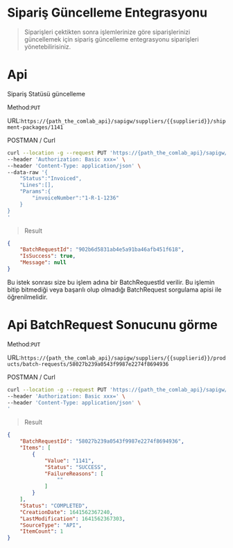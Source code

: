 # Sipariş Güncelleme Entegrasyonu

> Siparişleri çektikten sonra işlemlerinize göre siparişlerinizi güncellemek için sipariş güncelleme entegrasyonu siparişleri yönetebilirisiniz.

# Api

Sipariş Statüsü güncelleme

Method:`PUT`

URL:`https://{path_the_comlab_api}/sapigw/suppliers/{{supplierid}}/shipment-packages/1141`


POSTMAN / Curl
```sh
curl --location -g --request PUT 'https://{path_the_comlab_api}/sapigw/suppliers/{{supplierid}}/shipment-packages/1141' \
--header 'Authorization: Basic xxx=' \
--header 'Content-Type: application/json' \
--data-raw '{
    "Status":"Invoiced",
    "Lines":[],
    "Params":{
        "invoiceNumber":"1-R-1-1236"
    }
}
'
```
> Result
```json
{
    "BatchRequestId": "902b6d5831ab4e5a91ba46afb451f618",
    "IsSuccess": true,
    "Message": null
}
```

Bu istek sonrası size bu işlem adına bir BatchRequestId verilir. Bu işlemin bitip bitmediği veya başarılı olup olmadığı BatchRequest sorgulama apisi ile öğrenilmelidir.

# Api BatchRequest Sonucunu görme

Method:`PUT`

URL:`https://{path_the_comlab_api}/sapigw/suppliers/{{supplierid}}/products/batch-requests/58027b239a0543f9987e2274f8694936`


POSTMAN / Curl
```sh
curl --location -g --request PUT 'https://{path_the_comlab_api}/sapigw/suppliers/{{supplierid}}/products/batch-requests/58027b239a0543f9987e2274f8694936' \
--header 'Authorization: Basic xxx=' \
--header 'Content-Type: application/json' \
'
```
> Result
```json
{
    "BatchRequestId": "58027b239a0543f9987e2274f8694936",
    "Items": [
        {
            "Value": "1141",
            "Status": "SUCCESS",
            "FailureReasons": [
                ""
            ]
        }
    ],
    "Status": "COMPLETED",
    "CreationDate": 1641562367240,
    "LastModification": 1641562367303,
    "SourceType": "API",
    "ItemCount": 1
}
```
